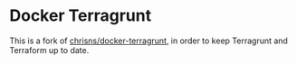 # Docker Terragrunt
This is a fork of [chrisns/docker-terragrunt](https://github.com/chrisns/docker-terragrunt), in order to keep Terragrunt and Terraform up to date.  
